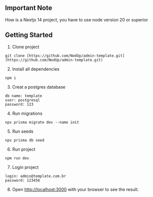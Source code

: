 ## Important Note

How is a Nextjs 14 project, you have to use node version 20 or superior

## Getting Started

1. Clone project

```
git clone [https://github.com/NodUp/admin-template.git](https://github.com/NodUp/admin-template.git)
```

2. Install all dependencies

```
npm i
```

3. Creat a postgres database

```
db name: template
user: postgresql
password: 123
```

4. Run migrations

```
npx prisma migrate dev --name init
```

5. Run seeds

```
npx prisma db seed
```
   
6. Run project

```
npm run dev
```

7. Login project

```
login: admin@template.com.br
password: 123456
```

8. Open [http://localhost:3000](http://localhost:3000) with your browser to see the result.
